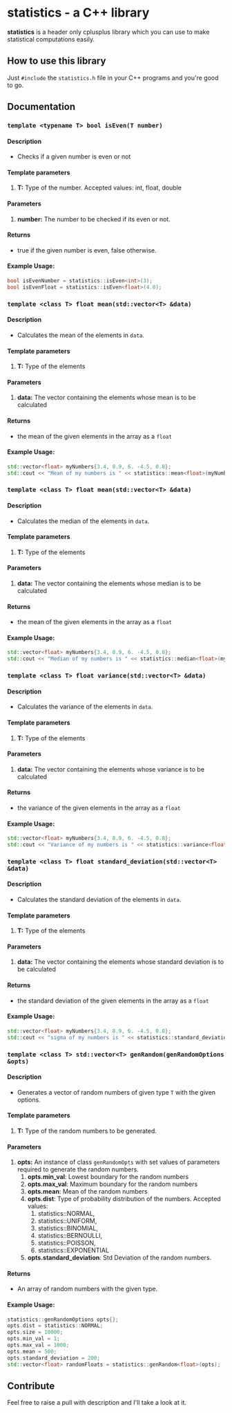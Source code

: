 # statistics - a C++ library

**statistics** is a header only cplusplus library which you can use to make statistical computations easily.

## How to use this library
Just `#include` the `statistics.h` file in your C++ programs and you're good to go.


## Documentation
### `template <typename T> bool isEven(T number)`
#### Description
- Checks if a given number is even or not
#### Template parameters
1. **T:** Type of the number. Accepted values: int, float, double
#### Parameters
1. **number:** The number to be checked if its even or not.
#### Returns
- true if the given number is even, false otherwise.
#### Example Usage:
```cpp
bool isEvenNumber = statistics::isEven<int>(3);
bool isEvenFloat = statistics::isEven<float>(4.0);
```


### `template <class T> float mean(std::vector<T> &data)`
#### Description
- Calculates the mean of the elements in `data`.
#### Template parameters
1. **T:** Type of the elements
#### Parameters
1. **data:** The vector containing the elements whose mean is to be calculated 
#### Returns
- the mean of the given elements in the array as a `float`
#### Example Usage:
```cpp
std::vector<float> myNumbers{3.4, 8.9, 6. -4.5, 0.8};
std::cout << "Mean of my numbers is " << statistics::mean<float>(myNumbers);
```

### `template <class T> float mean(std::vector<T> &data)`
#### Description
- Calculates the median of the elements in `data`.
#### Template parameters
1. **T:** Type of the elements
#### Parameters
1. **data:** The vector containing the elements whose median is to be calculated 
#### Returns
- the mean of the given elements in the array as a `float`
#### Example Usage:
```cpp
std::vector<float> myNumbers{3.4, 8.9, 6. -4.5, 0.8};
std::cout << "Median of my numbers is " << statistics::median<float>(myNumbers);
```


### `template <class T> float variance(std::vector<T> &data)`
#### Description
- Calculates the variance of the elements in `data`.
#### Template parameters
1. **T:** Type of the elements
#### Parameters
1. **data:** The vector containing the elements whose variance is to be calculated 
#### Returns
- the variance of the given elements in the array as a `float`
#### Example Usage:
```cpp
std::vector<float> myNumbers{3.4, 8.9, 6. -4.5, 0.8};
std::cout << "Variance of my numbers is " << statistics::variance<float>(myNumbers);
```

### `template <class T> float standard_deviation(std::vector<T> &data)`
#### Description
- Calculates the standard deviation of the elements in `data`.
#### Template parameters
1. **T:** Type of the elements
#### Parameters
1. **data:** The vector containing the elements whose standard deviation is to be calculated 
#### Returns
- the standard deviation of the given elements in the array as a `float`
#### Example Usage:
```cpp
std::vector<float> myNumbers{3.4, 8.9, 6. -4.5, 0.8};
std::cout << "sigma of my numbers is " << statistics::standard_deviation<float>(myNumbers);
```

### `template <class T> std::vector<T> genRandom(genRandomOptions &opts)`
#### Description
- Generates a vector of random numbers of given type `T` with the given options.
#### Template parameters
1. **T:** Type of the random numbers to be generated.
#### Parameters
1. **opts:** An instance of class `genRandomOpts` with set values of parameters required to generate the random numbers.
    1. **opts.min_val**: Lowest boundary for the random numbers
    2. **opts.max_val**: Maximum boundary for the random numbers
    3. **opts.mean**:    Mean of the random numbers
    4. **opts.dist**: Type of probability distribution of the numbers. Accepted values:
        1. statistics::NORMAL,
      	1. statistics::UNIFORM,
		1. statistics::BINOMIAL,
		2. statistics::BERNOULLI,
		3. statistics::POISSON,
		4. statistics::EXPONENTIAL
    5. **opts.standard_deviation**: Std Deviation of the random numbers.
#### Returns
- An array of random numbers with the given type.
#### Example Usage:
```cpp
statistics::genRandomOptions opts{};
opts.dist = statistics::NORMAL;
opts.size = 10000;
opts.min_val = 1;
opts.max_val = 1000;
opts.mean = 500;
opts.standard_deviation = 200;
std::vector<float> randomFloats = statistics::genRandom<float>(opts);
```

## Contribute
Feel free to raise a pull with description and I'll take a look at it.
